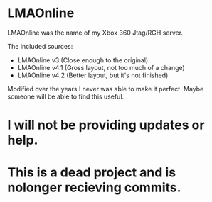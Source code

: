 # LMAOnline

LMAOnline was the name of my Xbox 360 Jtag/RGH server.

The included sources:
  - LMAOnline v3 (Close enough to the original)
  - LMAOnline v4.1 (Gross layout, not too much of a change)
  - LMAOnline v4.2 (Better layout, but it's not finished)

Modified over the years I never was able to make it perfect. 
Maybe someone will be able to find this useful.

# I will not be providing updates or help. 
# This is a dead project and is nolonger recieving commits.
